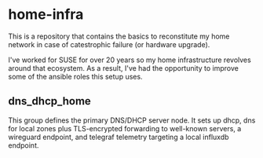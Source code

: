 home-infra
==========

This is a repository that contains the basics to reconstitute my home
network in case of catestrophic failure (or hardware upgrade).

I've worked for SUSE for over 20 years so my home infrastructure revolves
around that ecosystem.  As a result, I've had the opportunity to improve
some of the ansible roles this setup uses.

dns_dhcp_home
-------------

This group defines the primary DNS/DHCP server node.  It sets up dhcp, dns for local zones plus TLS-encrypted forwarding to well-known servers, a wireguard endpoint, and telegraf telemetry targeting a local influxdb endpoint.

